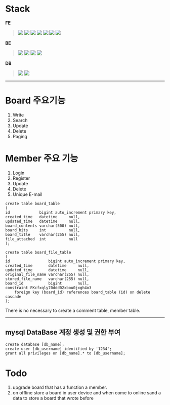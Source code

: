 # Stack
**FE**
><img src="https://img.shields.io/badge/visualstudiocode-007ACC?style=for-the-badge&logo=visualstudiocode&logoColor=white">
><img src="https://img.shields.io/badge/html5-E34F26?style=for-the-badge&logo=html5&logoColor=white">
><img src="https://img.shields.io/badge/css-1572B6?style=for-the-badge&logo=css3&logoColor=white">
><img src="https://img.shields.io/badge/figma-F24E1E?style=for-the-badge&logo=figma&logoColor=white">
><img src="https://img.shields.io/badge/javascript-F7DF1E?style=for-the-badge&logo=javascript&logoColor=black">
><img src="https://img.shields.io/badge/jquery-0769AD?style=for-the-badge&logo=jquery&logoColor=white">
><img src="https://img.shields.io/badge/thymeleaf-005F0F?style=for-the-badge&logo=thymeleaf&logoColor=white">
**BE**
><img src="https://img.shields.io/badge/intellijidea-000000?style=for-the-badge&logo=intellijidea&logoColor=white">
><img src="https://img.shields.io/badge/java-007396?style=for-the-badge&logo=java&logoColor=white">
><img src="https://img.shields.io/badge/gradle-02303A?style=for-the-badge&logo=gradle&logoColor=white">
><img src="https://img.shields.io/badge/springboot-6DB33F?style=for-the-badge&logo=springboot&logoColor=white"> 
**DB**
><img src="https://img.shields.io/badge/mysql-4479A1?style=for-the-badge&logo=mysql&logoColor=white">
><img src="https://img.shields.io/badge/mariaDB-003545?style=for-the-badge&logo=mariaDB&logoColor=white">


---

<!-- <img src="https://img.shields.io/badge/기술이름-#제외색상번호?style=for-the-badge&logo=아이콘이름&logoColor=white"> -->
# Board 주요기능 
1. Write
2. Search
3. Update
4. Delete
5. Paging

# Member 주요 기능
1. Login
2. Register
3. Update
4. Delete
5. Unique E-mail

```
create table board_table
(
id             bigint auto_increment primary key,
created_time   datetime     null,
updated_time   datetime     null,
board_contents varchar(500) null,
board_hits     int          null,
board_title    varchar(255) null,
file_attached  int          null
);

create table board_file_table
(
id                 bigint auto_increment primary key,
created_time       datetime     null,
updated_time       datetime     null,
original_file_name varchar(255) null,
stored_file_name   varchar(255) null,
board_id           bigint       null,
constraint FKcfxqly70ddd02xbou0jxgh4o3
    foreign key (board_id) references board_table (id) on delete cascade
);
```
There is no necessary to create a comment table, member table.

---

## mysql DataBase 계정 생성 및 권한 부여 
```
create database [db_name];
create user [db_username] identified by '1234';
grant all privileges on [db_name].* to [db_username];
```


# Todo
1. upgrade board that has a function a member.
2.  on offline store a board in user device and when come to online sand a data to store a board that wrote before